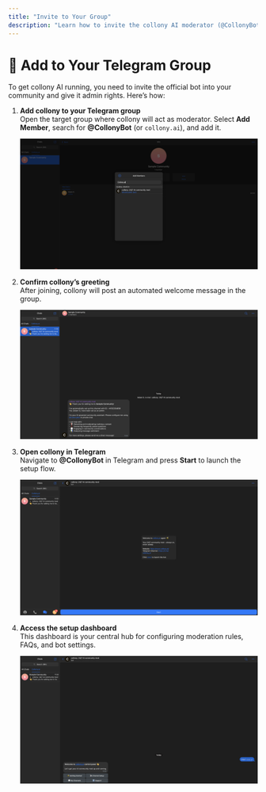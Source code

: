```yaml
---
title: "Invite to Your Group"
description: "Learn how to invite the collony AI moderator (@CollonyBot) into your Telegram group, grant admin rights, and start the setup flow."
---
```


# 💌 Add to Your Telegram Group

To get collony AI running, you need to invite the official bot into your community and give it admin rights. Here’s how:

1. **Add collony to your Telegram group**  
   Open the target group where collony will act as moderator. Select **Add Member**, search for **@CollonyBot** (or `collony.ai`), and add it.

   ![Adding @CollonyBot to Telegram group](/public/Screenshot_2025-08-22_at_11.49.47.png)

2. **Confirm collony’s greeting**  
   After joining, collony will post an automated welcome message in the group.

   ![collony bot welcome message in Telegram](/public/Screenshot_2025-08-22_at_11.50.53.png)

3. **Open collony in Telegram**  
   Navigate to **@CollonyBot** in Telegram and press **Start** to launch the setup flow.

   ![Launching collony AI setup in Telegram](/public/Screenshot_2025-08-22_at_12.02.22.png)

4. **Access the setup dashboard**  
   This dashboard is your central hub for configuring moderation rules, FAQs, and bot settings.

   ![collony AI setup dashboard in Telegram](/public/Screenshot_2025-08-22_at_12.04.14.png)